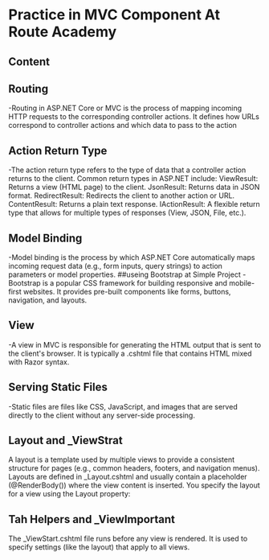 # Practice in MVC Component At Route Academy 
## Content 
## Routing
-Routing in ASP.NET Core or MVC is the process of mapping incoming HTTP requests to the corresponding controller actions. It defines how URLs correspond to controller actions and which data to pass to the action
## Action Return Type 
-The action return type refers to the type of data that a controller action returns to the client. Common return types in ASP.NET include:
ViewResult: Returns a view (HTML page) to the client.
JsonResult: Returns data in JSON format.
RedirectResult: Redirects the client to another action or URL.
ContentResult: Returns a plain text response.
IActionResult: A flexible return type that allows for multiple types of responses (View, JSON, File, etc.).
## Model Binding 
-Model binding is the process by which ASP.NET Core automatically maps incoming request data (e.g., form inputs, query strings) to action parameters or model properties.
##useing Bootstrap at Simple Project 
-Bootstrap is a popular CSS framework for building responsive and mobile-first websites. It provides pre-built components like forms, buttons, navigation, and layouts.
## View
-A view in MVC is responsible for generating the HTML output that is sent to the client's browser. It is typically a .cshtml file that contains HTML mixed with Razor syntax.
## Serving Static Files
-Static files are files like CSS, JavaScript, and images that are served directly to the client without any server-side processing.
## Layout and _ViewStrat 
A layout is a template used by multiple views to provide a consistent structure for pages (e.g., common headers, footers, and navigation menus).
Layouts are defined in _Layout.cshtml and usually contain a placeholder (@RenderBody()) where the view content is inserted.
You specify the layout for a view using the Layout property:
## Tah Helpers and _ViewImportant
The _ViewStart.cshtml file runs before any view is rendered. It is used to specify settings (like the layout) that apply to all views.
